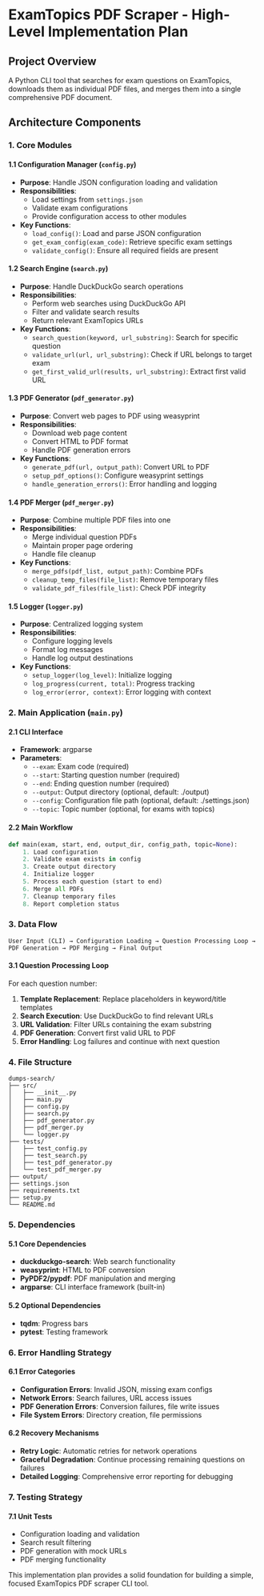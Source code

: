 # ExamTopics PDF Scraper - High-Level Implementation Plan

## Project Overview
A Python CLI tool that searches for exam questions on ExamTopics, downloads them as individual PDF files, and merges them into a single comprehensive PDF document.

## Architecture Components

### 1. Core Modules

#### 1.1 Configuration Manager (`config.py`)
- **Purpose**: Handle JSON configuration loading and validation
- **Responsibilities**:
  - Load settings from `settings.json`
  - Validate exam configurations
  - Provide configuration access to other modules
- **Key Functions**:
  - `load_config()`: Load and parse JSON configuration
  - `get_exam_config(exam_code)`: Retrieve specific exam settings
  - `validate_config()`: Ensure all required fields are present

#### 1.2 Search Engine (`search.py`)
- **Purpose**: Handle DuckDuckGo search operations
- **Responsibilities**:
  - Perform web searches using DuckDuckGo API
  - Filter and validate search results
  - Return relevant ExamTopics URLs
- **Key Functions**:
  - `search_question(keyword, url_substring)`: Search for specific question
  - `validate_url(url, url_substring)`: Check if URL belongs to target exam
  - `get_first_valid_url(results, url_substring)`: Extract first valid URL

#### 1.3 PDF Generator (`pdf_generator.py`)
- **Purpose**: Convert web pages to PDF using weasyprint
- **Responsibilities**:
  - Download web page content
  - Convert HTML to PDF format
  - Handle PDF generation errors
- **Key Functions**:
  - `generate_pdf(url, output_path)`: Convert URL to PDF
  - `setup_pdf_options()`: Configure weasyprint settings
  - `handle_generation_errors()`: Error handling and logging

#### 1.4 PDF Merger (`pdf_merger.py`)
- **Purpose**: Combine multiple PDF files into one
- **Responsibilities**:
  - Merge individual question PDFs
  - Maintain proper page ordering
  - Handle file cleanup
- **Key Functions**:
  - `merge_pdfs(pdf_list, output_path)`: Combine PDFs
  - `cleanup_temp_files(file_list)`: Remove temporary files
  - `validate_pdf_files(file_list)`: Check PDF integrity

#### 1.5 Logger (`logger.py`)
- **Purpose**: Centralized logging system
- **Responsibilities**:
  - Configure logging levels
  - Format log messages
  - Handle log output destinations
- **Key Functions**:
  - `setup_logger(log_level)`: Initialize logging
  - `log_progress(current, total)`: Progress tracking
  - `log_error(error, context)`: Error logging with context

### 2. Main Application (`main.py`)

#### 2.1 CLI Interface
- **Framework**: argparse
- **Parameters**:
  - `--exam`: Exam code (required)
  - `--start`: Starting question number (required)
  - `--end`: Ending question number (required)
  - `--output`: Output directory (optional, default: ./output)
  - `--config`: Configuration file path (optional, default: ./settings.json)
  - `--topic`: Topic number (optional, for exams with topics)

#### 2.2 Main Workflow
```python
def main(exam, start, end, output_dir, config_path, topic=None):
    1. Load configuration
    2. Validate exam exists in config
    3. Create output directory
    4. Initialize logger
    5. Process each question (start to end)
    6. Merge all PDFs
    7. Cleanup temporary files
    8. Report completion status
```

### 3. Data Flow

```
User Input (CLI) → Configuration Loading → Question Processing Loop → PDF Generation → PDF Merging → Final Output
```

#### 3.1 Question Processing Loop
For each question number:
1. **Template Replacement**: Replace placeholders in keyword/title templates
2. **Search Execution**: Use DuckDuckGo to find relevant URLs
3. **URL Validation**: Filter URLs containing the exam substring
4. **PDF Generation**: Convert first valid URL to PDF
5. **Error Handling**: Log failures and continue with next question

### 4. File Structure

```
dumps-search/
├── src/
│   ├── __init__.py
│   ├── main.py
│   ├── config.py
│   ├── search.py
│   ├── pdf_generator.py
│   ├── pdf_merger.py
│   └── logger.py
├── tests/
│   ├── test_config.py
│   ├── test_search.py
│   ├── test_pdf_generator.py
│   └── test_pdf_merger.py
├── output/
├── settings.json
├── requirements.txt
├── setup.py
└── README.md
```

### 5. Dependencies

#### 5.1 Core Dependencies
- **duckduckgo-search**: Web search functionality
- **weasyprint**: HTML to PDF conversion
- **PyPDF2/pypdf**: PDF manipulation and merging
- **argparse**: CLI interface framework (built-in)

#### 5.2 Optional Dependencies
- **tqdm**: Progress bars
- **pytest**: Testing framework

### 6. Error Handling Strategy

#### 6.1 Error Categories
- **Configuration Errors**: Invalid JSON, missing exam configs
- **Network Errors**: Search failures, URL access issues
- **PDF Generation Errors**: Conversion failures, file write issues
- **File System Errors**: Directory creation, file permissions

#### 6.2 Recovery Mechanisms
- **Retry Logic**: Automatic retries for network operations
- **Graceful Degradation**: Continue processing remaining questions on failures
- **Detailed Logging**: Comprehensive error reporting for debugging

### 7. Testing Strategy

#### 7.1 Unit Tests
- Configuration loading and validation
- Search result filtering
- PDF generation with mock URLs
- PDF merging functionality

This implementation plan provides a solid foundation for building a simple, focused ExamTopics PDF scraper CLI tool.
